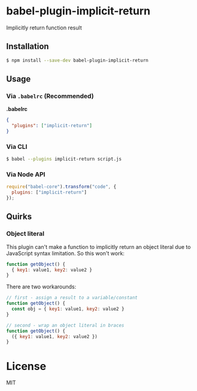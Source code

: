 # babel-plugin-implicit-return

Implicitly return function result

## Installation

```sh
$ npm install --save-dev babel-plugin-implicit-return
```

## Usage

### Via `.babelrc` (Recommended)

**.babelrc**

```json
{
  "plugins": ["implicit-return"]
}
```

### Via CLI

```sh
$ babel --plugins implicit-return script.js
```

### Via Node API

```javascript
require("babel-core").transform("code", {
  plugins: ["implicit-return"]
});
```

## Quirks

### Object literal

This plugin can't make a function to implicitly return an object literal due to JavaScript syntax limitation. So this won't work:

```javascript
function getObject() {
  { key1: value1, key2: value2 }
}
```

There are two workarounds:

```javascript
// first - assign a result to a variable/constant
function getObject() {
  const obj = { key1: value1, key2: value2 }
}

// second - wrap an object literal in braces
function getObject() {
  ({ key1: value1, key2: value2 })
}
```

# License

MIT
